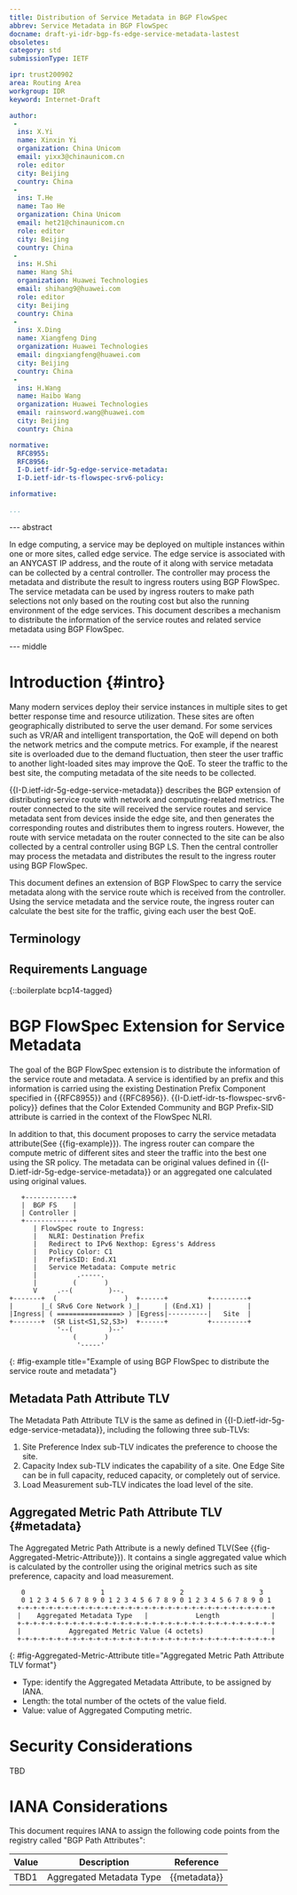 ```yaml
---
title: Distribution of Service Metadata in BGP FlowSpec
abbrev: Service Metadata in BGP FlowSpec
docname: draft-yi-idr-bgp-fs-edge-service-metadata-lastest
obsoletes:
category: std
submissionType: IETF

ipr: trust200902
area: Routing Area
workgroup: IDR
keyword: Internet-Draft

author:
 -
  ins: X.Yi
  name: Xinxin Yi
  organization: China Unicom
  email: yixx3@chinaunicom.cn
  role: editor
  city: Beijing
  country: China
 -
  ins: T.He
  name: Tao He
  organization: China Unicom
  email: het21@chinaunicom.cn
  role: editor
  city: Beijing
  country: China
 -
  ins: H.Shi
  name: Hang Shi
  organization: Huawei Technologies
  email: shihang9@huawei.com
  role: editor
  city: Beijing
  country: China
 -
  ins: X.Ding
  name: Xiangfeng Ding
  organization: Huawei Technologies
  email: dingxiangfeng@huawei.com
  city: Beijing
  country: China
 -
  ins: H.Wang
  name: Haibo Wang
  organization: Huawei Technologies
  email: rainsword.wang@huawei.com
  city: Beijing
  country: China

normative:
  RFC8955:
  RFC8956:
  I-D.ietf-idr-5g-edge-service-metadata:
  I-D.ietf-idr-ts-flowspec-srv6-policy:

informative:

...
```


--- abstract

In edge computing, a service may be deployed on multiple instances within one or more sites, called edge service. The edge service is associated with an ANYCAST IP address, and the route of it along with service metadata can be collected by a central controller. The controller may process the metadata and distribute the result to ingress routers using BGP FlowSpec. The service metadata can be used by ingress routers to make path selections not only based on the routing cost but also the running environment of the edge services. This document describes a mechanism to distribute the information of the service routes and related service metadata using BGP FlowSpec.


--- middle

# Introduction {#intro}

Many modern services deploy their service instances in multiple sites to get better response time and resource utilization. These sites are often geographically distributed to serve the user demand. For some services such as VR/AR and intelligent transportation, the QoE will depend on both the network metrics and the compute metrics. For example, if the nearest site is overloaded due to the demand fluctuation, then steer the user traffic to another light-loaded sites may improve the QoE. To steer the traffic to the best site, the computing metadata of the site needs to be collected.

{{I-D.ietf-idr-5g-edge-service-metadata}} describes the BGP extension of distributing service route with network and computing-related metrics. The router connected to the site will received the service routes and service metadata sent from devices inside the edge site, and then generates the corresponding routes and distributes them to ingress routers. However, the route with service metadata on the router connected to the site can be also collected by a central controller using BGP LS. Then the central controller may process the metadata and distributes the result to the ingress router using BGP FlowSpec.

This document defines an extension of BGP FlowSpec to carry the service metadata along with the service route which is received from the controller. Using the service metadata and the service route, the ingress router can calculate the best site for the traffic, giving each user the best QoE.


## Terminology

## Requirements Language

{::boilerplate bcp14-tagged}

# BGP FlowSpec Extension for Service Metadata

The goal of the BGP FlowSpec extension is to distribute the information of the service route and metadata. A service is identified by an prefix and this information is carried using the existing Destination Prefix Component specified in {{RFC8955}} and {{RFC8956}}. {{I-D.ietf-idr-ts-flowspec-srv6-policy}} defines that the Color Extended Community and BGP Prefix-SID attribute is carried in the context of the FlowSpec NLRI.

In addition to that, this document proposes to carry the service metadata attribute(See {{fig-example}}). The ingress router can compare the compute metric of different sites and steer the traffic into the best one using the SR policy. The metadata can be original values defined in {{I-D.ietf-idr-5g-edge-service-metadata}} or an aggregated one calculated using original values.

~~~
   +------------+
   |  BGP FS    |
   | Controller |
   +------------+
      | FlowSpec route to Ingress:
      |   NLRI: Destination Prefix
      |   Redirect to IPv6 Nexthop: Egress's Address
      |   Policy Color: C1
      |   PrefixSID: End.X1
      |   Service Metadata: Compute metric
      |          .-----.
      |         (       )
      V     .--(         )--.
+-------+  (                 )  +------+          +---------+
|       |_( SRv6 Core Network )_|      | (End.X1) |         |
|Ingress| ( ================> ) |Egress|----------|   Site  |
+-------+  (SR List<S1,S2,S3>)  +------+          +---------+
            '--(         )--'
                (       )
                 '-----'
~~~
{: #fig-example title="Example of using BGP FlowSpec to distribute the service route and metadata"}


## Metadata Path Attribute TLV

The Metadata Path Attribute TLV is the same as defined in {{I-D.ietf-idr-5g-edge-service-metadata}}, including the following three sub-TLVs:

1. Site Preference Index sub-TLV indicates the preference to choose the site.
2. Capacity Index sub-TLV indicates the capability of a site. One Edge Site can be in full capacity, reduced capacity, or completely out of service.
3. Load Measurement sub-TLV indicates the load level of the site.

## Aggregated Metric Path Attribute TLV {#metadata}

The Aggregated Metric Path Attribute is a newly defined TLV(See {{fig-Aggregated-Metric-Attribute}}). It contains a single aggregated value which is calculated by the controller using the original metrics such as site preference, capacity and load measurement.

~~~
   0                   1                   2                   3
   0 1 2 3 4 5 6 7 8 9 0 1 2 3 4 5 6 7 8 9 0 1 2 3 4 5 6 7 8 9 0 1
  +-+-+-+-+-+-+-+-+-+-+-+-+-+-+-+-+-+-+-+-+-+-+-+-+-+-+-+-+-+-+-+-+
  |    Aggregated Metadata Type   |            Length             |
  +-+-+-+-+-+-+-+-+-+-+-+-+-+-+-+-+-+-+-+-+-+-+-+-+-+-+-+-+-+-+-+-+
  |            Aggregated Metric Value (4 octets)                 |
  +-+-+-+-+-+-+-+-+-+-+-+-+-+-+-+-+-+-+-+-+-+-+-+-+-+-+-+-+-+-+-+-+
~~~
{: #fig-Aggregated-Metric-Attribute title="Aggregated Metric Path Attribute TLV format"}

- Type: identify the Aggregated Metadata Attribute, to be assigned by IANA.
- Length: the total number of the octets of the value field.
- Value: value of Aggregated Computing metric.


# Security Considerations

TBD


# IANA Considerations

This document requires IANA to assign the following code points from the registry called "BGP Path Attributes":


| Value | Description | Reference |
|-------|-------------|-----------|
| TBD1  | Aggregated Metadata Type | {{metadata}} |
